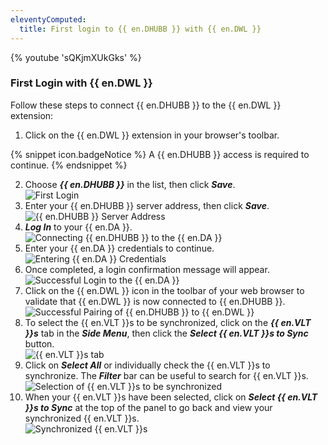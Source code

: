 ```yaml
---
eleventyComputed:
  title: First login to {{ en.DHUBB }} with {{ en.DWL }}
---
```

{% youtube 'sQKjmXUkGks' %}  

### First Login with {{ en.DWL }} 

Follow these steps to connect {{ en.DHUBB }} to the {{ en.DWL }} extension:  

1. Click on the {{ en.DWL }} extension in your browser's toolbar.  

{% snippet icon.badgeNotice %} 
A {{ en.DHUBB }} access is required to continue. 
{% endsnippet %}
 
2. Choose ***{{ en.DHUBB }}*** in the list, then click ***Save***.  
![First Login](https://webdevolutions.azureedge.net/docs/en/hub/Dwl4021.png) 
1. Enter your {{ en.DHUBB }} server address, then click ***Save***.  
![{{ en.DHUBB }} Server Address](https://webdevolutions.azureedge.net/docs/en/hub/Dwl4026.png) 
1. ***Log In*** to your {{ en.DA }}.  
![Connecting {{ en.DHUBB }} to the {{ en.DA }}](https://webdevolutions.azureedge.net/docs/en/hub/Dwl4022.png) 
1. Enter your {{ en.DA }} credentials to continue.  
![Entering {{ en.DA }} Credentials](https://webdevolutions.azureedge.net/docs/en/hub/Dwl4023.png) 
1. Once completed, a login confirmation message will appear.  
![Successful Login to the {{ en.DA }}](https://webdevolutions.azureedge.net/docs/en/hub/Dwl4047.png) 
1. Click on the {{ en.DWL }} icon in the toolbar of your web browser to validate that {{ en.DWL }} is now connected to {{ en.DHUBB }}.  
![Successful Pairing of {{ en.DHUBB }} to {{ en.DWL }}](https://webdevolutions.azureedge.net/docs/en/hub/Dwl4026.png) 
1. To select the {{ en.VLT }}s to be synchronized, click on the ***{{ en.VLT }}s*** tab in the ***Side Menu***, then click the ***Select {{ en.VLT }}s to Sync*** button.  
![{{ en.VLT }}s tab](https://webdevolutions.azureedge.net/docs/en/hub/Dwl4053.png) 
1. Click on ***Select All*** or individually check the {{ en.VLT }}s to synchronize. The ***Filter*** bar can be useful to search for {{ en.VLT }}s.  
![Selection of {{ en.VLT }}s to be synchronized](https://webdevolutions.azureedge.net/docs/en/hub/Hub2079.png) 
1. When your {{ en.VLT }}s have been selected, click on ***Select {{ en.VLT }}s to Sync*** at the top of the panel to go back and view your synchronized {{ en.VLT }}s.  
![Synchronized {{ en.VLT }}s](https://webdevolutions.azureedge.net/docs/en/hub/Dwl4049.png) 
